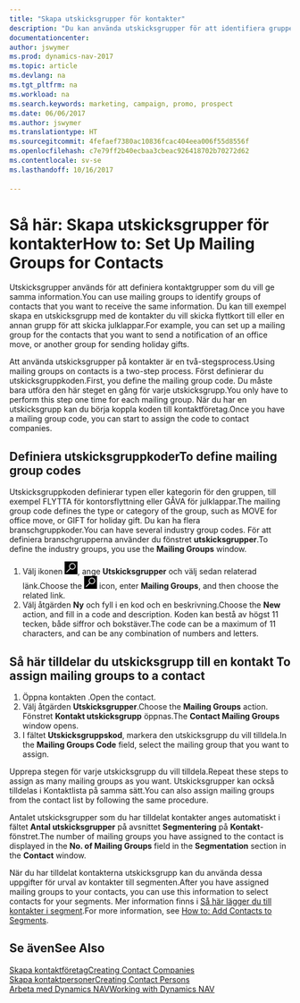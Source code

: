 ```yaml
---
title: "Skapa utskicksgrupper för kontakter"
description: "Du kan använda utskicksgrupper för att identifiera grupper av kontakter som ska få samma information, t.ex. för en marknadsföringskampanj."
documentationcenter: 
author: jswymer
ms.prod: dynamics-nav-2017
ms.topic: article
ms.devlang: na
ms.tgt_pltfrm: na
ms.workload: na
ms.search.keywords: marketing, campaign, promo, prospect
ms.date: 06/06/2017
ms.author: jswymer
ms.translationtype: HT
ms.sourcegitcommit: 4fefaef7380ac10836fcac404eea006f55d8556f
ms.openlocfilehash: c7e79ff2b40ecbaa3cbeac926418702b70272d62
ms.contentlocale: sv-se
ms.lasthandoff: 10/16/2017

---
```

# <a name="how-to-set-up-mailing-groups-for-contacts"></a><span data-ttu-id="82111-103">Så här: Skapa utskicksgrupper för kontakter</span><span class="sxs-lookup"><span data-stu-id="82111-103">How to: Set Up Mailing Groups for Contacts</span></span>
<span data-ttu-id="82111-104">Utskicksgrupper används för att definiera kontaktgrupper som du vill ge samma information.</span><span class="sxs-lookup"><span data-stu-id="82111-104">You can use mailing groups to identify groups of contacts that you want to receive the same information.</span></span> <span data-ttu-id="82111-105">Du kan till exempel skapa en utskicksgrupp med de kontakter du vill skicka flyttkort till eller en annan grupp för att skicka julklappar.</span><span class="sxs-lookup"><span data-stu-id="82111-105">For example, you can set up a mailing group for the contacts that you want to send a notification of an office move, or another group for sending holiday gifts.</span></span>

<span data-ttu-id="82111-106">Att använda utskicksgrupper på kontakter är en två-stegsprocess.</span><span class="sxs-lookup"><span data-stu-id="82111-106">Using mailing groups on contacts is a two-step process.</span></span> <span data-ttu-id="82111-107">Först definierar du utskicksgruppkoden.</span><span class="sxs-lookup"><span data-stu-id="82111-107">First, you define the mailing group code.</span></span> <span data-ttu-id="82111-108">Du måste bara utföra den här steget en gång för varje utskicksgrupp.</span><span class="sxs-lookup"><span data-stu-id="82111-108">You only have to perform this step one time for each mailing group.</span></span> <span data-ttu-id="82111-109">När du har en utskicksgrupp kan du börja koppla koden till kontaktföretag.</span><span class="sxs-lookup"><span data-stu-id="82111-109">Once you have a mailing group code, you can start to assign the code to contact companies.</span></span>

## <a name="to-define-mailing-group-codes"></a><span data-ttu-id="82111-110">Definiera utskicksgruppkoder</span><span class="sxs-lookup"><span data-stu-id="82111-110">To define mailing group codes</span></span>
<span data-ttu-id="82111-111">Utskicksgruppkoden definierar typen eller kategorin för den gruppen, till exempel FLYTTA för kontorsflyttning eller GÅVA för julklappar.</span><span class="sxs-lookup"><span data-stu-id="82111-111">The mailing group code defines the type or category of the group, such as MOVE for office move, or GIFT for holiday gift.</span></span> <span data-ttu-id="82111-112">Du kan ha flera branschgruppkoder.</span><span class="sxs-lookup"><span data-stu-id="82111-112">You can have several industry group codes.</span></span> <span data-ttu-id="82111-113">För att definiera branschgrupperna använder du fönstret **utskicksgrupper**.</span><span class="sxs-lookup"><span data-stu-id="82111-113">To define the industry groups, you use the **Mailing Groups** window.</span></span>

1. <span data-ttu-id="82111-114">Välj ikonen ![Söka efter sida eller rapport](media/ui-search/search_small.png "ikonen Söka efter sida eller rapport"), ange **Utskicksgrupper** och välj sedan relaterad länk.</span><span class="sxs-lookup"><span data-stu-id="82111-114">Choose the ![Search for Page or Report](media/ui-search/search_small.png "Search for Page or Report icon") icon, enter **Mailing Groups**, and then choose the related link.</span></span>
2. <span data-ttu-id="82111-115">Välj åtgärden **Ny** och fyll i en kod och en beskrivning.</span><span class="sxs-lookup"><span data-stu-id="82111-115">Choose the **New** action, and fill in a code and description.</span></span> <span data-ttu-id="82111-116">Koden kan bestå av högst 11 tecken, både siffror och bokstäver.</span><span class="sxs-lookup"><span data-stu-id="82111-116">The code can be a maximum of 11 characters, and can be any combination of numbers and letters.</span></span>

## <span data-ttu-id="82111-117"><a name="AssignMailGroupContact"></a> Så här tilldelar du utskicksgrupp till en kontakt</span><span class="sxs-lookup"><span data-stu-id="82111-117"><a name="AssignMailGroupContact"></a> To assign mailing groups to a contact</span></span>
1. <span data-ttu-id="82111-118">Öppna kontakten .</span><span class="sxs-lookup"><span data-stu-id="82111-118">Open the contact.</span></span>
2. <span data-ttu-id="82111-119">Välj åtgärden **Utskicksgrupper**.</span><span class="sxs-lookup"><span data-stu-id="82111-119">Choose the **Mailing Groups** action.</span></span> <span data-ttu-id="82111-120">Fönstret **Kontakt utskicksgrupp** öppnas.</span><span class="sxs-lookup"><span data-stu-id="82111-120">The **Contact Mailing Groups** window opens.</span></span>
3. <span data-ttu-id="82111-121">I fältet **Utskicksgruppskod**, markera den utskicksgrupp du vill tilldela.</span><span class="sxs-lookup"><span data-stu-id="82111-121">In the **Mailing Groups Code** field, select the mailing group that you want to assign.</span></span>

<span data-ttu-id="82111-122">Upprepa stegen för varje utskicksgrupp du vill tilldela.</span><span class="sxs-lookup"><span data-stu-id="82111-122">Repeat these steps to assign as many mailing groups as you want.</span></span> <span data-ttu-id="82111-123">Utskicksgrupper kan också tilldelas i Kontaktlista på samma sätt.</span><span class="sxs-lookup"><span data-stu-id="82111-123">You can also assign mailing groups from the contact list by following the same procedure.</span></span>

<span data-ttu-id="82111-124">Antalet utskicksgrupper som du har tilldelat kontakter anges automatiskt i fältet **Antal utskicksgrupper** på avsnittet **Segmentering** på **Kontakt**-fönstret.</span><span class="sxs-lookup"><span data-stu-id="82111-124">The number of mailing groups you have assigned to the contact is displayed in the **No. of Mailing Groups** field in the **Segmentation** section in the **Contact** window.</span></span>

<span data-ttu-id="82111-125">När du har tilldelat kontakterna utskicksgrupp kan du använda dessa uppgifter för urval av kontakter till segmenten.</span><span class="sxs-lookup"><span data-stu-id="82111-125">After you have assigned mailing groups to your contacts, you can use this information to select contacts for your segments.</span></span> <span data-ttu-id="82111-126">Mer information finns i [Så här lägger du till kontakter i segment](marketing-add-contact-segment.md).</span><span class="sxs-lookup"><span data-stu-id="82111-126">For more information, see [How to: Add Contacts to Segments](marketing-add-contact-segment.md).</span></span>

## <a name="see-also"></a><span data-ttu-id="82111-127">Se även</span><span class="sxs-lookup"><span data-stu-id="82111-127">See Also</span></span>
[<span data-ttu-id="82111-128">Skapa kontaktföretag</span><span class="sxs-lookup"><span data-stu-id="82111-128">Creating Contact Companies</span></span>](marketing-create-contact-companies.md)  
[<span data-ttu-id="82111-129">Skapa kontaktpersoner</span><span class="sxs-lookup"><span data-stu-id="82111-129">Creating Contact Persons</span></span>](marketing-create-contact-persons.md)  
[<span data-ttu-id="82111-130">Arbeta med Dynamics NAV</span><span class="sxs-lookup"><span data-stu-id="82111-130">Working with Dynamics NAV</span></span>](ui-work-product.md)

